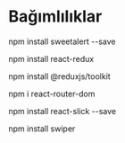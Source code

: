 # Bağımlılıklar

npm install sweetalert --save

npm install react-redux

npm install @reduxjs/toolkit

npm i react-router-dom

npm install react-slick --save

npm install swiper
